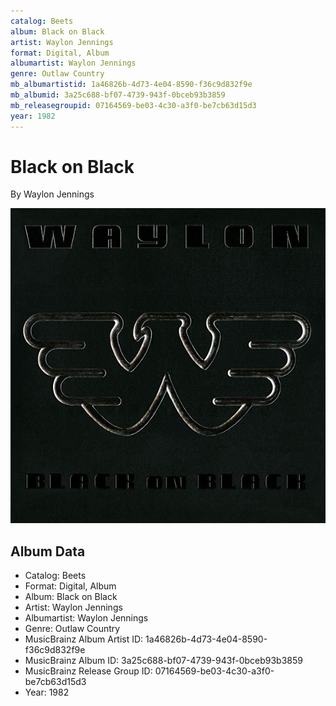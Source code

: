 ```yaml
---
catalog: Beets
album: Black on Black
artist: Waylon Jennings
format: Digital, Album
albumartist: Waylon Jennings
genre: Outlaw Country
mb_albumartistid: 1a46826b-4d73-4e04-8590-f36c9d832f9e
mb_albumid: 3a25c688-bf07-4739-943f-0bceb93b3859
mb_releasegroupid: 07164569-be03-4c30-a3f0-be7cb63d15d3
year: 1982
---
```


# Black on Black

By Waylon Jennings

![](../../assets/beetscovers/Waylon_Jennings-Black_on_Black.jpg)

## Album Data

- Catalog: Beets
- Format: Digital, Album
- Album: Black on Black
- Artist: Waylon Jennings
- Albumartist: Waylon Jennings
- Genre: Outlaw Country
- MusicBrainz Album Artist ID: 1a46826b-4d73-4e04-8590-f36c9d832f9e
- MusicBrainz Album ID: 3a25c688-bf07-4739-943f-0bceb93b3859
- MusicBrainz Release Group ID: 07164569-be03-4c30-a3f0-be7cb63d15d3
- Year: 1982


